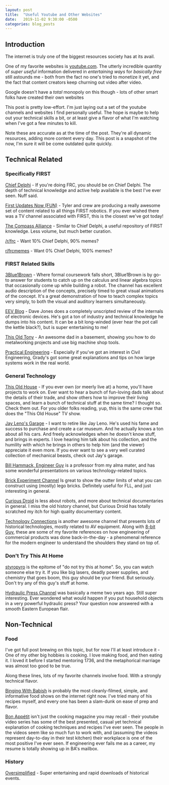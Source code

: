```yaml
---
layout: post
title:  "Useful Youtube and Other Websites"
date:   2019-11-02 9:30:00 -0500
categories: blog_posts
---
```



## Introduction

The internet is truly one of the biggest resources society has at its avail. 

One of my favorite websites is [youtube.com](https://www.youtube.com/). The utterly incredible quantity of _super useful_ information delivered in _entertaining ways_ for _basically free_ still astounds me - both from the fact no one's tried to monetize it yet, and the fact that content creators keep churning out video after video.

Google doesn't have a _total_ monopoly on this though - lots of other smart folks have created their own websites 

This post is pretty low-effort. I'm just laying out a set of the youtube channels and websites I find personally useful. The hope is maybe to help out your technical skills a bit, or at least give a flavor of what I'm watching when I've got a few minutes to kill.

Note these are accurate as at the time of the post. They're all dynamic resources, adding more content every day. This post is a snapshot of the now, I'm sure it will be come outdated quite quickly.

## Technical Related

### Specifically FIRST

[Chief Delphi](https://www.chiefdelphi.com/) - If you're doing FRC, you should be on Chief Delphi. The depth of technical knowledge and active help available is the best I've ever seen. Nuff said.

[First Updates Now (FUN)](https://www.youtube.com/channel/UCuJUknE5JjilAfNnmbvr22Q) - Tyler and crew are producing a really awesome set of content related to all things FIRST robotics. If you ever wished there was a TV channel associated with FIRST, this is the closest we've got today!

[The Compass Alliance](https://www.thecompassalliance.org/) - Similar to Chief Delphi, a useful repository of FIRST knowledge. Less volume, but much better curation.

[/r/frc](https://www.reddit.com/r/FRC/) - Want 10% Chief Delphi, 90% memes? 

[r/frcmemes](https://www.reddit.com/r/frcmemes/) - Want 0% Chief Delphi, 100% memes?

### FIRST Related Skills

[3Blue1Brown](https://www.youtube.com/channel/UCYO_jab_esuFRV4b17AJtAw) - Where formal coursework falls short, 3Blue1Brown is by go-to answer for students to catch up on the calculus and linear algebra topics that occasionally come up while building a robot. The channel has excellent audio description of the concepts, precisely timed to great visual animations of the concept. It's a great demonstration of how to teach complex topics very simply, to both the visual and auditory learners simultaneously. 

[EEV Blog](https://www.youtube.com/user/EEVblog) - Dave Jones does a completely unscripted review of the internals of electronic devices. He's got a ton of industry and technical knowledge he dumps into his content. It can be a bit long-winded (ever hear the pot call the kettle black?), but is super entertaining to me!

[This Old Tony](https://www.youtube.com/user/featony) - An awesome dad in a basement, showing you how to do metalworking projects and use big machine shop tools. 

[Practical Engineering](https://www.youtube.com/user/gradyhillhouse) - Especially if you've got an interest in Civil Engineering, Grady's got some great explanations and tips on how large systems work in the real world.


### General Technology

[This Old House](https://www.youtube.com/user/thisoldhouse) - If you ever own (or meerly live at) a home, you'll have projects to work on. Ever want to hear a bunch of fun-loving dads talk about the details of their trade, and show others how to improve their living spaces, and learn a bunch of technical stuff at the same time? I thought so. Check them out. For you older folks reading, yup, this is the same crew that does the "This Old House" TV show.

[Jay Leno's Garage](https://www.youtube.com/user/JayLenosGarage) - I want to retire like Jay Leno. He's used his fame and success to purchase and create a car museum. And he actually knows a ton about all his cars. And freely acknowledges when he doesn't know stuff, and brings in experts. I love hearing him talk about his collection, and the humility with which he brings in others to help him (and the viewer) appreciate it even more. If you ever want to see a very well curated collection of mechanical beasts, check out Jay's garage.

[Bill Hammack, Engineer Guy](https://www.youtube.com/channel/UC2bkHVIDjXS7sgrgjFtzOXQ) is a professor from my alma mater, and has some wonderful presentations on various technology-related topics.

[Brick Experiment Channel](https://www.youtube.com/channel/UClsFdM0HzTdF1JYoraQ0aUw) Is great to show the outter limits of what you can construct using (mostly) lego bricks. Definitely useful for FLL, and just interesting in general.

[Curious Droid](https://www.youtube.com/channel/UC726J5A0LLFRxQ0SZqr2mYQ) is less about robots, and more about technical documentaries in general. I miss the old history channel, but Curious Droid has totally scratched my itch for high quality documentary content.

[Technology Connections](https://www.youtube.com/channel/UCy0tKL1T7wFoYcxCe0xjN6Q) is another awesome channel that presents lots of historical technologies, mostly related to AV equipment. Along with [8-bit Guy](https://www.youtube.com/user/adric22), these are some of my favorite references on how engineering of commercial products was done back-in-the-day - a phenomenal reference for the modern engineer to understand the shoulders they stand on top of.


### Don't Try This At Home

[styropyro](https://www.youtube.com/channel/UCJYJgj7rzsn0vdR7fkgjuIA) is the epitome of "do not try this at home". So, you can watch someone else try it. If you like big lasers, deadly power supplies, and chemistry that goes boom, this guy should be your friend. But seriously. Don't try any of this guy's stuff at home.

[Hydraulic Press Channel](https://www.youtube.com/channel/UCcMDMoNu66_1Hwi5-MeiQgw) was basically a meme two years ago. Still super interesting. Ever wondered what would happen if you put household objects in a very powerful hydraulic press? Your question now answered with a smooth Eastern European flair.


## Non-Technical

### Food

I've got full post brewing on this topic, but for now I'll at least introduce it - One of my other big hobbies is cooking. I love making food, and then eating it. I loved it before I started mentoring 1736, and the metaphorical marriage was almost too good to be true. 

Along these lines, lots of my favorite channels involve food. With a strongly technical flavor.

[Binging With Babish](https://www.youtube.com/user/bgfilms) is probably the most cleanly-filmed, simple, and informative food shows on the internet right now. I've tried many of his recipes myself, and every one has been a slam-dunk on ease of prep and flavor.

[Bon Appétit](https://www.youtube.com/user/BonAppetitDotCom) isn't just the cooking magazine you may recall - their youtube video series has some of the best presented, casual yet technical explanation of cooking techniques and recipes I've ever seen. The people in the videos seem like so much fun to work with, and (assuming the videos represent day-to-day in their test kitchen) their workplace is one of the most positive I've ever seen. If engineering ever fails me as a career, my resume is totally showing up in BA's mailbox. 

### History

[Oversimplified](https://www.youtube.com/user/Webzwithaz) - Super entertaining and rapid downloads of historical events. 